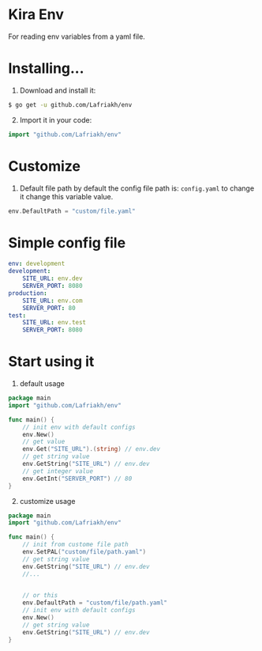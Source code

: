 # Kira Env
For reading env variables from a yaml file.

# Installing...
1. Download and install it:

```sh
$ go get -u github.com/Lafriakh/env
```

2. Import it in your code:

```go
import "github.com/Lafriakh/env"
```

# Customize

1. Default file path
by default the config file path is: `config.yaml` to change it change this variable value.
```go
env.DefaultPath = "custom/file.yaml"
```

# Simple config file
```yaml
env: development
development:
    SITE_URL: env.dev
    SERVER_PORT: 8080
production: 
    SITE_URL: env.com
    SERVER_PORT: 80
test:
    SITE_URL: env.test
    SERVER_PORT: 8080
```
# Start using it
1. default usage
```go
package main
import "github.com/Lafriakh/env"

func main() {
    // init env with default configs
    env.New()
    // get value
    env.Get("SITE_URL").(string) // env.dev
    // get string value
    env.GetString("SITE_URL") // env.dev
    // get integer value
    env.GetInt("SERVER_PORT") // 80
}
```
2. customize usage
```go
package main
import "github.com/Lafriakh/env"

func main() {
    // init from custome file path
    env.SetPAL("custom/file/path.yaml")
    // get string value
    env.GetString("SITE_URL") // env.dev
    //...

    
    // or this
    env.DefaultPath = "custom/file/path.yaml"
    // init env with default configs
    env.New()
    // get string value
    env.GetString("SITE_URL") // env.dev
}
```